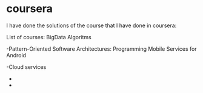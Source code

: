 coursera
========
I have done the solutions of the course that I have done in coursera:

List of courses:
BigData
Algoritms

-Pattern-Oriented Software Architectures: Programming Mobile Services for Android

-Cloud services

-

-
